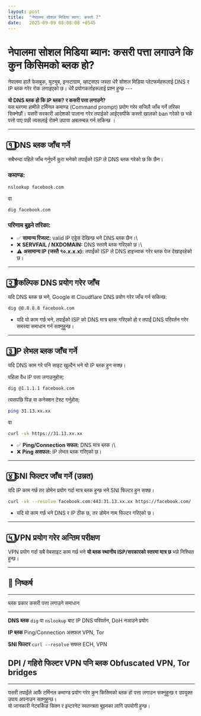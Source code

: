```yaml
---
layout: post
title:  "नेपालमा सोशल मिडिया ब्यान: कस्तो ?"
date:   2025-09-09 08:08:08 +0545
---
```


# नेपालमा सोशल मिडिया ब्यान: कसरी पत्ता लगाउने कि कुन किसिमको ब्लक हो?

नेपालमा हालै फेसबुक, युट्युब, इन्स्टाग्राम, व्हाट्सएप जस्ता धेरै सोशल मिडिया प्लेटफर्महरूलाई DNS र IP ब्लक गरेर रोक लगाइएको छ। धेरै प्रयोगकर्ताहरूलाई प्रश्न हुन्छ --- 

**यो DNS ब्लक हो कि IP ब्लक? र कसरी पत्ता लगाउने?**\
यस ब्लगमा हामीले टर्मिनल कमाण्ड (Command prompt) प्रयोग गरेर सजिलै जाँच गर्ने तरिका सिक्नेछौं। यसरी सरकारी आदेशको पालाना गरेर तपाईको आईएसपीके कस्तो खालको ban गरेको छ भन्ने पत्तो पाए पछी त्यसलाई रोक्ने उपाया अबलम्बन्न गर्न सकिन्छ । 

------------------------------------------------------------------------

## १️⃣ DNS ब्लक जाँच गर्ने

सबैभन्दा पहिले जाँच गर्नुपर्ने कुरा भनेको तपाईंको ISP ले DNS ब्लक गरेको
छ कि छैन।

### कमाण्ड:

``` bash
nslookup facebook.com
```

वा

``` bash
dig facebook.com
```

### परिणाम बुझ्ने तरिका:

-   ✅ **सामान्य रिजल्ट:** valid IP एड्रेस देखिन्छ भने DNS ब्लक छैन।\
-   ❌ **SERVFAIL / NXDOMAIN:** DNS स्तरमै ब्लक गरिएको छ।\
-   ⚠ **असामान्य IP (जस्तै १०.x.x.x):** तपाईंको ISP ले DNS हाइज्याक गरेर
    ब्लक पेज देखाइरहेको छ।

------------------------------------------------------------------------

## २️⃣ वैकल्पिक DNS प्रयोग गरेर जाँच

यदि DNS ब्लक छ भने, Google वा Cloudflare DNS प्रयोग गरेर जाँच गर्न
सकिन्छ:

``` bash
dig @8.8.8.8 facebook.com
```

-   यदि यो काम गर्छ भने, तपाईंको ISP को DNS मात्र ब्लक गरिएको हो र तपाईं
    DNS परिवर्तन गरेर समस्या समाधान गर्न सक्नुहुन्छ।

------------------------------------------------------------------------

## ३️⃣ IP लेभल ब्लक जाँच गर्ने

यदि DNS काम गरे पनि साइट खुल्दैन भने यो IP ब्लक हुन सक्छ।

पहिला वैध IP पत्ता लगाउनुहोस्:

``` bash
dig @1.1.1.1 facebook.com
```

त्यसपछि पिङ वा कनेक्शन टेस्ट गर्नुहोस्:

``` bash
ping 31.13.xx.xx
```

वा

``` bash
curl -vk https://31.13.xx.xx
```

-   ✅ **Ping/Connection सफल:** DNS मात्र ब्लक।\
-   ❌ **Ping असफल:** IP लेभल ब्लक गरिएको छ।

------------------------------------------------------------------------

## ४️⃣ SNI फिल्टर जाँच गर्ने (उन्नत)

यदि IP काम गर्छ तर डोमेन प्रयोग गर्दा मात्र ब्लक हुन्छ भने SNI फिल्टर
हुन सक्छ।

``` bash
curl -vk --resolve facebook.com:443:31.13.xx.xx https://facebook.com/
```

-   यदि यो काम गर्छ भने DNS र IP ठीक छ, तर डोमेन नाम फिल्टर गरिएको छ।

------------------------------------------------------------------------

## ५️⃣ VPN प्रयोग गरेर अन्तिम परीक्षण

VPN प्रयोग गर्दा सबै वेबसाइट काम गर्छ भने **यो ब्लक स्थानीय ISP/सरकारको
स्तरमा मात्र छ** भन्ने निश्चित हुन्छ।

------------------------------------------------------------------------

## 🔑 निष्कर्ष

  ------------------------------------------------------------------------
  ब्लक प्रकार             कसरी पत्ता लगाउने              समाधान
  ----------------------- ------------------------------ -----------------
  **DNS ब्लक**            `dig` वा `nslookup` बाट IP     DNS परिवर्तन, DoH
                          नआउने                          प्रयोग

  **IP ब्लक**             Ping/Connection असफल           VPN, Tor

  **SNI फिल्टर**          `curl --resolve` सफल           ECH, VPN

  **DPI / गहिरो फिल्टर**  VPN पनि ब्लक                   Obfuscated VPN,
                                                         Tor bridges
  ------------------------------------------------------------------------

------------------------------------------------------------------------

यसरी तपाईंले आफैं टर्मिनल कमाण्ड प्रयोग गरेर कुन किसिमको ब्लक हो पत्ता
लगाउन सक्नुहुन्छ र उपयुक्त उपाय अपनाउन सक्नुहुन्छ।\
यो जानकारी नेटवर्किङ सिक्न र इन्टरनेट स्वतन्त्रता बुझ्नका लागि उपयोगी
हुन्छ।
